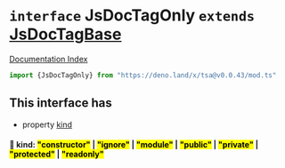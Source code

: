 # `interface` JsDocTagOnly `extends` [JsDocTagBase](../interface.JsDocTagBase/README.md)

[Documentation Index](../README.md)

```ts
import {JsDocTagOnly} from "https://deno.land/x/tsa@v0.0.43/mod.ts"
```

## This interface has

- property [kind](#-kind-constructor--ignore--module--public--private--protected--readonly)


#### 📄 kind: <mark>"constructor"</mark> | <mark>"ignore"</mark> | <mark>"module"</mark> | <mark>"public"</mark> | <mark>"private"</mark> | <mark>"protected"</mark> | <mark>"readonly"</mark>



